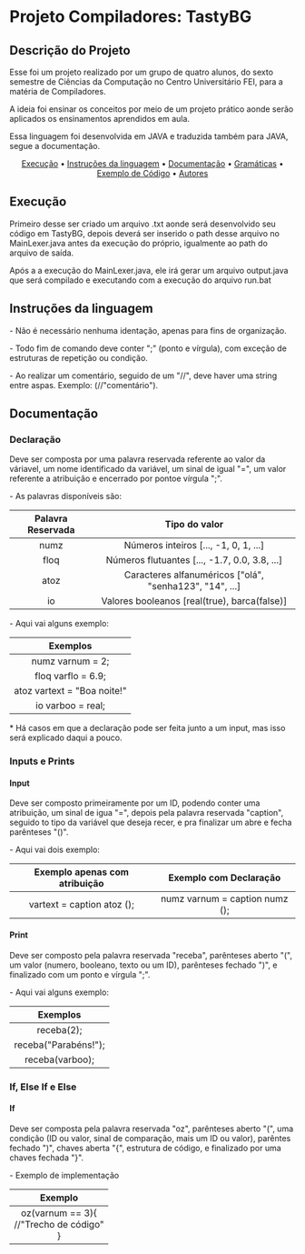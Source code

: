 # Projeto Compiladores: TastyBG

## Descrição do Projeto
<p> Esse foi um projeto realizado por um grupo de quatro alunos, do sexto semestre de Ciências da Computação no Centro Universitário FEI, para a matéria de Compiladores.</p>
<p> A ideia foi ensinar os conceitos por meio de um projeto prático aonde serão aplicados os ensinamentos aprendidos em aula.</p>
<p> Essa linguagem foi desenvolvida em JAVA e traduzida também para JAVA, segue a documentação.</p>

<p align="center">
 <a href="#objetivo">Execução</a> •
 <a href="#roadmap">Instruções da linguagem</a> • 
 <a href="#tecnologias">Documentação</a> • 
 <a href="#contribuicao">Gramáticas</a> •
 <a href="#contribuicao">Exemplo de Código</a> •
 <a href="#licenc-a">Autores</a>  
</p>


## Execução
<p>Primeiro desse ser criado um arquivo .txt aonde será desenvolvido seu código em TastyBG, depois deverá ser inserido o path desse arquivo no MainLexer.java antes da execução do próprio, igualmente ao path do arquivo de saída.</p>
<p>Após a a execução do MainLexer.java, ele irá gerar um arquivo output.java que será compilado e executando com a execução do arquivo run.bat</p>


## Instruções da linguagem
<p>- Não é necessário nenhuma identação, apenas para fins de organização.</p>
<p>- Todo fim de comando deve conter ";" (ponto e vírgula), com exceção de estruturas de repetição ou condição.</p>
<p>- Ao realizar um comentário, seguido de um "//", deve haver uma string entre aspas. Exemplo: (//"comentário").</p>

## Documentação
### Declaração
<p>Deve ser composta por uma palavra reservada referente ao valor da váriavel, um nome identificado da variável, um sinal de igual "=", um valor referente a atribuição e encerrado por pontoe vírgula ";".</p>
<p>- As palavras disponíveis são:</p>

| Palavra Reservada |                      Tipo do valor                      |
|:-----------------:|:-------------------------------------------------------:|
|        numz       |          Números inteiros [..., -1, 0, 1, ...]          |
|        floq       |      Números flutuantes [..., -1.7, 0.0, 3.8, ...]      |
|        atoz       | Caracteres alfanuméricos ["olá", "senha123", "14", ...] |
|         io        |       Valores booleanos [real(true), barca(false)]      |

<p>- Aqui vai alguns exemplo:</p>

|           Exemplos          |
|:---------------------------:|
|       numz varnum = 2;      |
|      floq varflo = 6.9;     |
| atoz vartext = "Boa noite!" |
|      io varboo = real;      |

<p>* Há casos em que a declaração pode ser feita junto a um input, mas isso será explicado daqui a pouco.</p>

### Inputs e Prints
#### Input
<p>Deve ser composto primeiramente por um ID, podendo conter uma atribuição, um sinal de igua "=", depois pela palavra reservada "caption", seguido to tipo da variável que deseja recer, e pra finalizar um abre e fecha parênteses "()". </p>
<p>- Aqui vai dois exemplo:</p>

|           Exemplo apenas com atribuição          |          Exemplo com Declaração          |
|:------------------------------------------------:|:----------------------------------------:|
|            vartext = caption atoz ();            |       numz varnum = caption numz ();     |

#### Print
<p>Deve ser composto pela palavra reservada "receba", parênteses aberto "(", um valor (numero, booleano, texto ou um ID), parênteses fechado ")", e finalizado com um ponto e vírgula ";".</p>

<p>- Aqui vai alguns exemplo:</p>

|           Exemplos          |
|:---------------------------:|
|          receba(2);         |
|     receba("Parabéns!");    |
|       receba(varboo);       |

### If, Else If e Else
#### If
<p>Deve ser composta pela palavra reservada "oz", parênteses aberto "(", uma condição (ID ou valor, sinal de comparação, mais um ID ou valor), parêntes fechado ")", chaves aberta "{", estrutura de código, e finalizado por uma chaves fechada "}".</p>
<p>- Exemplo de implementação</p>

|                    Exemplo                    	|
|:---------------------------------------------:	|
| oz(varnum == 3){<br>//"Trecho de código"<br>} 	|






